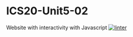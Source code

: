 # ICS20-Unit5-02
Website with interactivity with Javascript
[![linter](https://github.com/Nash-Villarta/ICS20-Unit5-02/workflows/linter/badge.svg)](https://github.com/marketplace/actions/super-linter)
